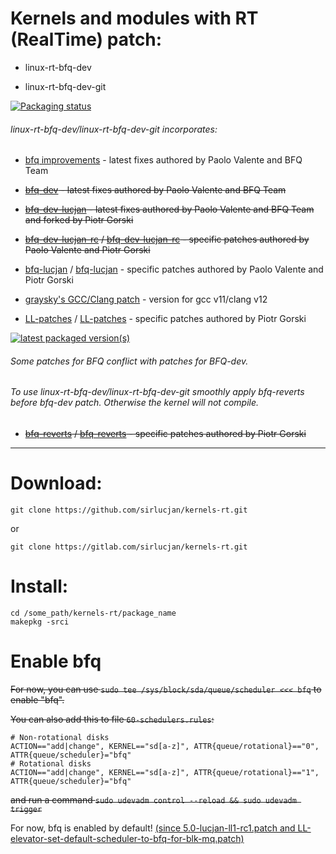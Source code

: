 # Kernels and modules with RT (RealTime) patch:

- linux-rt-bfq-dev

- linux-rt-bfq-dev-git

[![Packaging status](https://repology.org/badge/vertical-allrepos/linux-rt-bfq-dev.svg)](https://repology.org/project/linux-rt-bfq-dev/versions)

###### linux-rt-bfq-dev/linux-rt-bfq-dev-git incorporates:

* [bfq improvements](https://groups.google.com/forum/#!forum/bfq-iosched) - latest fixes authored by Paolo Valente and BFQ Team

* ~~[bfq-dev](https://github.com/Algodev-github/bfq-mq/tree/dev-bfq-on-5.17) - latest fixes authored by Paolo Valente and BFQ Team~~

* ~~[bfq-dev-lucjan](https://github.com/sirlucjan/bfq-mq-lucjan/tree/dev-bfq-on-5.17-lucjan) - latest fixes authored by Paolo Valente and BFQ Team and forked by Piotr Gorski~~

* ~~[bfq-dev-lucjan-rc](https://github.com/sirlucjan/kernel-patches/tree/master/5.17/bfq-dev-lucjan) / [bfq-dev-lucjan-rc](https://gitlab.com/sirlucjan/kernel-patches/tree/master/5.17/bfq-dev-lucjan) - specific patches authored by Paolo Valente and Piotr Gorski~~

* [bfq-lucjan](https://github.com/sirlucjan/kernel-patches/tree/master/5.17/bfq-lucjan) / [bfq-lucjan](https://gitlab.com/sirlucjan/kernel-patches/tree/master/5.17/bfq-lucjan) - specific patches authored by Paolo Valente and Piotr Gorski

* [graysky's GCC/Clang patch](https://github.com/graysky2/kernel_compiler_patch) - version for gcc v11/clang v12

* [LL-patches](https://github.com/sirlucjan/kernel-patches/tree/master/5.17/ll-patches) / [LL-patches](https://gitlab.com/sirlucjan/kernel-patches/tree/master/5.17/ll-patches) - specific patches authored by Piotr Gorski

[![latest packaged version(s)](https://repology.org/badge/latest-versions/linux-rt-bfq-dev.svg)](https://repology.org/project/linux-rt-bfq-dev/versions)

###### Some patches for BFQ conflict with patches for BFQ-dev.

###### To use linux-rt-bfq-dev/linux-rt-bfq-dev-git smoothly apply bfq-reverts before bfq-dev patch. Otherwise the kernel will not compile.

* ~~[bfq-reverts](https://github.com/sirlucjan/kernel-patches/tree/master/5.11/bfq-reverts-all) / [bfq-reverts](https://gitlab.com/sirlucjan/kernel-patches/tree/master/5.11/bfq-reverts-all) - specific patches authored by Piotr Gorski~~

***
# Download:

```
git clone https://github.com/sirlucjan/kernels-rt.git

```

or

```
git clone https://gitlab.com/sirlucjan/kernels-rt.git

```
# Install:


```
cd /some_path/kernels-rt/package_name
makepkg -srci

```

# Enable bfq

~~For now, you can use `sudo tee /sys/block/sda/queue/scheduler <<< bfq` to enable "bfq".~~

~~You can also add this to file `60-schedulers.rules`:~~

```
# Non-rotational disks
ACTION=="add|change", KERNEL=="sd[a-z]", ATTR{queue/rotational}=="0", ATTR{queue/scheduler}="bfq"
# Rotational disks
ACTION=="add|change", KERNEL=="sd[a-z]", ATTR{queue/rotational}=="1", ATTR{queue/scheduler}="bfq"
```

~~and run a command `sudo udevadm control --reload && sudo udevadm trigger`~~

For now, bfq is enabled by default! [(since 5.0-lucjan-ll1-rc1.patch and LL-elevator-set-default-scheduler-to-bfq-for-blk-mq.patch)](https://github.com/sirlucjan/kernel-patches/blob/master/5.0/ll-patches/0002-LL-elevator-set-default-scheduler-to-bfq-for-blk-mq.patch)
